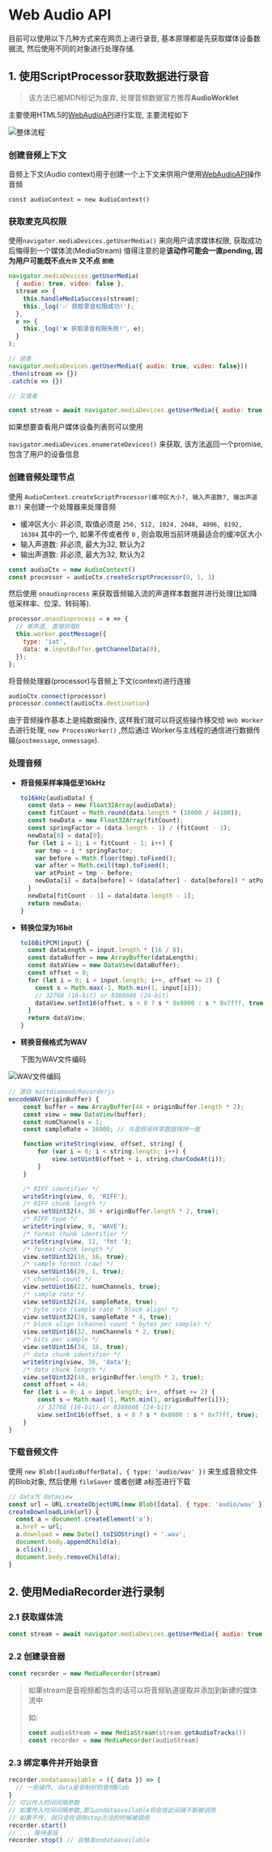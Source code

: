 # Web Audio API

目前可以使用以下几种方式来在网页上进行录音, 基本原理都是先获取媒体设备数据流, 然后使用不同的对象进行处理存储.

## 1. 使用ScriptProcessor获取数据进行录音

> 该方法已被MDN标记为废弃, 处理音频数据官方推荐**AudioWorklet**

主要使用HTML5的[WebAudioAPI](CO.程序员/FE.前端/多媒体/WebAudioAPI.md)进行实现, 主要流程如下

![整体流程](https://i.loli.net/2021/07/23/qs4lyPumXBkgZ3Y.png)

### 创建音频上下文

音频上下文(Audio context)用于创建一个上下文来供用户使用[WebAudioAPI](CO.程序员/FE.前端/多媒体/WebAudioAPI.md)操作音频

`const audioContext = new AudioContext()`

### 获取麦克风权限

使用`navigator.mediaDevices.getUserMedia()` 来向用户请求媒体权限, 获取成功后悔得到一个媒体流(MediaStream) 值得注意的是**该动作可能会一直pending, 因为用户可能既不点`允许` 又不点 `拒绝`**

```jsx
navigator.mediaDevices.getUserMedia(
  { audio: true, video: false },
  stream => {
    this.handleMediaSuccess(stream);
    this._log('✅ 获取录音权限成功!');
  },
  e => {
    this._log('❌ 获取录音权限失败!', e);
  }
);

// 或者
navigator.mediaDevices.getUserMedia({ audio: true, video: false}))
.then(stream => {})
.catch(e => {})

// 又或者

const stream = await navigator.mediaDevices.getUserMedia({ audio: true, video: false}))
```

如果想要查看用户媒体设备列表则可以使用

`navigator.mediaDevices.enumerateDevices()` 来获取, 该方法返回一个promise, 包含了用户的设备信息

### 创建音频处理节点

使用 `AudioContext.createScriptProcessor(缓冲区大小?, 输入声道数?, 输出声道数?)` 来创建一个处理器来处理音频

-   缓冲区大小: 非必须, 取值必须是 `256, 512, 1024, 2048, 4096, 8192, 16384` 其中的一个, 如果不传或者传 `0` , 则会取用当前环境最适合的缓冲区大小
-   输入声道数: 非必须, 最大为32, 默认为2
-   输出声道数: 非必须, 最大为32, 默认为2

```jsx
const audioCtx = new AudioContext()
const processor = audioCtx.createScriptProcessor(0, 1, 1)
```

然后使用 `onaudioprocess` 来获取音频输入流的声道样本数据并进行处理(比如降低采样率、位深、转码等).

```jsx
processor.onaudioprocess = e => {
  // 单声道, 直接获取0
  this.worker.postMessage({
    type: 'iat',
    data: e.inputBuffer.getChannelData(0),
  });
};
```

将音频处理器(processor)与音频上下文(context)进行连接

```jsx
audioCtx.connect(processor)
processor.connect(audioCtx.destination)
```

由于音频操作基本上是纯数据操作, 这样我们就可以将这些操作移交给 `Web Worker` 去进行处理, `new ProcessWorker()` ,然后通过 Worker与主线程的通信进行数据传输(`postmessage`, `onmessage`).

### 处理音频

-   **将音频采样率降低至16kHz**
    
    ```jsx
    to16kHz(audioData) {
      const data = new Float32Array(audioData);
      const fitCount = Math.round(data.length * (16000 / 44100));
      const newData = new Float32Array(fitCount);
      const springFactor = (data.length - 1) / (fitCount - 1);
      newData[0] = data[0];
      for (let i = 1; i < fitCount - 1; i++) {
        var tmp = i * springFactor;
        var before = Math.floor(tmp).toFixed();
        var after = Math.ceil(tmp).toFixed();
        var atPoint = tmp - before;
        newData[i] = data[before] + (data[after] - data[before]) * atPoint;
      }
      newData[fitCount - 1] = data[data.length - 1];
      return newData;
    }
    ```
    
-   **转换位深为16bit**
    
    ```jsx
    to16BitPCM(input) {
      const dataLength = input.length * (16 / 8);
      const dataBuffer = new ArrayBuffer(dataLength);
      const dataView = new DataView(dataBuffer);
      const offset = 0;
      for (let i = 0; i < input.length; i++, offset += 2) {
        const s = Math.max(-1, Math.min(1, input[i]));
        // 32768 (16-bit) or 8388608 (24-bit)
        dataView.setInt16(offset, s < 0 ? s * 0x8000 : s * 0x7fff, true);
      }
      return dataView;
    }
    ```
    
-   **转换音频格式为WAV**
    
    下图为WAV文件编码
    
   ![WAV文件编码](https://i.loli.net/2021/10/11/TyqKemfhbIv2xr3.png)
   
```javascript
// 源自 mattdiamond/Recorderjs
encodeWAV(originBuffer) {
	const buffer = new ArrayBuffer(44 + originBuffer.length * 2);
	const view = new DataView(buffer);
	const numChannels = 1;
	const sampleRate = 16000; // 与音频采样率数据保持一致

	function writeString(view, offset, string) {
		for (var i = 0; i < string.length; i++) {
			view.setUint8(offset + i, string.charCodeAt(i));
		}
	}

	/* RIFF identifier */
	writeString(view, 0, 'RIFF');
	/* RIFF chunk length */
	view.setUint32(4, 36 + originBuffer.length * 2, true);
	/* RIFF type */
	writeString(view, 8, 'WAVE');
	/* format chunk identifier */
	writeString(view, 12, 'fmt ');
	/* format chunk length */
	view.setUint32(16, 16, true);
	/* sample format (raw) */
	view.setUint16(20, 1, true);
	/* channel count */
	view.setUint16(22, numChannels, true);
	/* sample rate */
	view.setUint32(24, sampleRate, true);
	/* byte rate (sample rate * block align) */
	view.setUint32(28, sampleRate * 4, true);
	/* block align (channel count * bytes per sample) */
	view.setUint16(32, numChannels * 2, true);
	/* bits per sample */
	view.setUint16(34, 16, true);
	/* data chunk identifier */
	writeString(view, 36, 'data');
	/* data chunk length */
	view.setUint32(40, originBuffer.length * 2, true);
	const offset = 44;
	for (let i = 0; i < input.length; i++, offset += 2) {
		const s = Math.max(-1, Math.min(1, originBuffer[i]));
		// 32768 (16-bit) or 8388608 (24-bit)
		view.setInt16(offset, s < 0 ? s * 0x8000 : s * 0x7fff, true);
	}
}
```

### 下载音频文件

使用 `new Blob([audioBufferData], { type: 'audio/wav' })` 来生成音频文件的Blob对象, 然后使用 `fileSaver` 或者创建 a标签进行下载

```jsx
// data为 dataview
const url = URL.createObjectURL(new Blob([data], { type: 'audio/wav' }))
createDownloadLink(url) {
  const a = document.createElement('a');
  a.href = url;
  a.download = new Date().toISOString() + '.wav';
  document.body.appendChild(a);
  a.click();
  document.body.removeChild(a);
}
```



## 2. 使用MediaRecorder进行录制

### 2.1 获取媒体流

```javascript
const stream = await navigator.mediaDevices.getUserMedia({ audio: true })
```



### 2.2 创建录音器

```javascript
const recorder = new MediaRecorder(stream)
```

> 如果stream是音视频都包含的话可以将音频轨道提取并添加到新建的媒体流中
>
> 如:
>
> ```javascript
> const audioStream = new MediaStream(stream.getAudioTracks())
> const recorder = new MediaRecorder(audioStream)
> ```



### 2.3 绑定事件并开始录音

```javascript
recorder.ondataavailable = ({ data }) => {
  // 一些操作, data是录制好的音频Blob
}
// 可以传入时间间隔参数
// 如果传入时间间隔参数,那么ondataavailable将会按此间隔不断被调用
// 如果不传, 则只会在调用stop方法的时候被调用
recorder.start()
// ... 等待录音
recorder.stop() // 会触发ondataavailable
```

